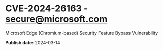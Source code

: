 # CVE-2024-26163 - secure@microsoft.com

Microsoft Edge (Chromium-based) Security Feature Bypass Vulnerability

**Publish date:** 2024-03-14
